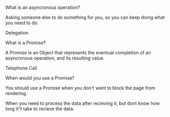 What is an asyncronous operation?

Asking someone else to do something for you, so you can keep doing what you need to do.

Delegation


What is a Promise?

A Promise is an Object that represents the eventual completion of an asyncronous operation, and its resulting value.

Telephone Call


When would you use a Promise?

You should use a Promise when you don't want to block the page from rendering.

When you need to process the data after recieving it, but dont know how long it'll take to recieve the data.

